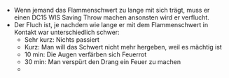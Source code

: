 - Wenn jemand das Flammenschwert zu lange mit sich trägt, muss er einen DC15 WIS Saving Throw machen ansonsten wird er verflucht.
- Der Fluch ist, je nachdem wie lange er mit dem Flammenschwert in Kontakt war unterschiedlich schwer:
	- Sehr kurz: Nichts passiert
	- Kurz: Man will das Schwert nicht mehr hergeben, weil es mächtig ist
	- 10 min: Die Augen verfärben sich Feuerrot
	- 30 min: Man verspürt den Drang ein Feuer zu machen
	-